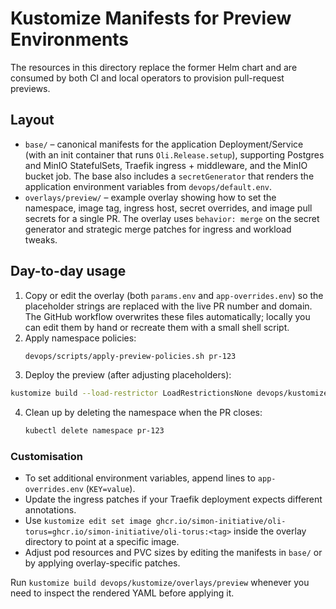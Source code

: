 # Kustomize Manifests for Preview Environments

The resources in this directory replace the former Helm chart and are consumed
by both CI and local operators to provision pull-request previews.

## Layout

- `base/` – canonical manifests for the application Deployment/Service (with an
  init container that runs `Oli.Release.setup`), supporting Postgres and MinIO
  StatefulSets, Traefik ingress + middleware, and the MinIO bucket job. The base also includes a
  `secretGenerator` that renders the application environment variables from
  `devops/default.env`.
- `overlays/preview/` – example overlay showing how to set the namespace, image
  tag, ingress host, secret overrides, and image pull secrets for a single PR.
  The overlay uses `behavior: merge` on the secret generator and strategic
  merge patches for ingress and workload tweaks.

## Day-to-day usage

1. Copy or edit the overlay (both `params.env` and `app-overrides.env`) so the
   placeholder strings are replaced with the live PR number and domain. The
   GitHub workflow overwrites these files automatically; locally you can edit
   them by hand or recreate them with a small shell script.
2. Apply namespace policies:
   ```bash
   devops/scripts/apply-preview-policies.sh pr-123
   ```
3. Deploy the preview (after adjusting placeholders):
  ```bash
  kustomize build --load-restrictor LoadRestrictionsNone devops/kustomize/overlays/preview | kubectl apply -f -
  ```
4. Clean up by deleting the namespace when the PR closes:
   ```bash
   kubectl delete namespace pr-123
   ```

### Customisation

- To set additional environment variables, append lines to
  `app-overrides.env` (`KEY=value`).
- Update the ingress patches if your Traefik deployment expects different
  annotations.
- Use `kustomize edit set image ghcr.io/simon-initiative/oli-torus=ghcr.io/simon-initiative/oli-torus:<tag>`
  inside the overlay directory to point at a specific image.
- Adjust pod resources and PVC sizes by editing the manifests in `base/` or by
  applying overlay-specific patches.

Run `kustomize build devops/kustomize/overlays/preview` whenever you need to
inspect the rendered YAML before applying it.
